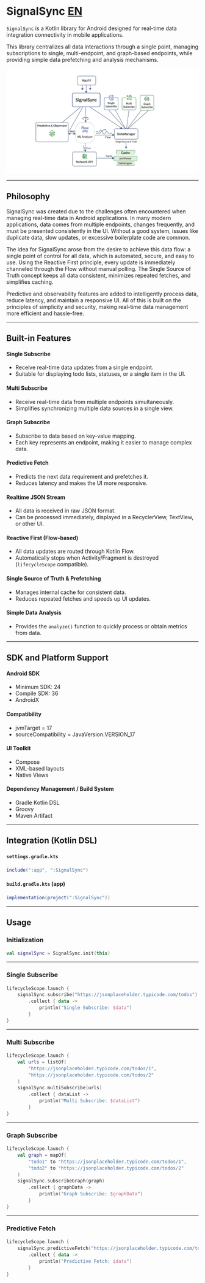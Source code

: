# SignalSync [EN](./README-EN.md)

`SignalSync` is a Kotlin library for Android designed for real-time data integration connectivity in mobile applications.

This library centralizes all data interactions through a single point, managing subscriptions to single, multi-endpoint, and graph-based endpoints, while providing simple data prefetching and analysis mechanisms.

<img src="./diagram1.png" alt="diagram.png" >

---

## Philosophy

SignalSync was created due to the challenges often encountered when managing real-time data in Android applications. In many modern applications, data comes from multiple endpoints, changes frequently, and must be presented consistently in the UI. Without a good system, issues like duplicate data, slow updates, or excessive boilerplate code are common.

The idea for SignalSync arose from the desire to achieve this data flow: a single point of control for all data, which is automated, secure, and easy to use. Using the Reactive First principle, every update is immediately channeled through the Flow without manual polling. The Single Source of Truth concept keeps all data consistent, minimizes repeated fetches, and simplifies caching.

Predictive and observability features are added to intelligently process data, reduce latency, and maintain a responsive UI. All of this is built on the principles of simplicity and security, making real-time data management more efficient and hassle-free.

---

## Built-in Features

#### Single Subscribe
   - Receive real-time data updates from a single endpoint.
   - Suitable for displaying todo lists, statuses, or a single item in the UI.

#### Multi Subscribe
   - Receive real-time data from multiple endpoints simultaneously.
   - Simplifies synchronizing multiple data sources in a single view.

#### Graph Subscribe
   - Subscribe to data based on key-value mapping.
   - Each key represents an endpoint, making it easier to manage complex data.

#### Predictive Fetch
   - Predicts the next data requirement and prefetches it.
   - Reduces latency and makes the UI more responsive.

#### Realtime JSON Stream
   - All data is received in raw JSON format.
   - Can be processed immediately, displayed in a RecyclerView, TextView, or other UI.

#### Reactive First (Flow-based)
   - All data updates are routed through Kotlin Flow.
   - Automatically stops when Activity/Fragment is destroyed (`lifecycleScope` compatible).

#### Single Source of Truth & Prefetching
   - Manages internal cache for consistent data.
   - Reduces repeated fetches and speeds up UI updates.

#### Simple Data Analysis
   - Provides the `analyze()` function to quickly process or obtain metrics from data.

---

## SDK and Platform Support

#### Android SDK
   - Minimum SDK: 24
   - Compile SDK: 36
   - AndroidX

#### Compatibility
   - jvmTarget = 17
   - sourceCompatibility = JavaVersion.VERSION_17
   
#### UI Toolkit
   - Compose
   - XML-based layouts
   - Native Views
   
#### Dependency Management / Build System
   - Gradle Kotlin DSL
   - Groovy
   - Maven Artifact

---

## Integration (Kotlin DSL)

#### `settings.gradle.kts`

```gradle
include(":app", ":SignalSync")
```

#### `build.gradle.kts` (app)

```gradle
implementation(project(":SignalSync"))
```

---

## Usage

### Initialization

```kotlin
val signalSync = SignalSync.init(this)
```

---

### Single Subscribe

```kotlin
lifecycleScope.launch {
    signalSync.subscribe("https://jsonplaceholder.typicode.com/todos")
        .collect { data ->
            println("Single Subscribe: $data")
        }
}
```
---

### Multi Subscribe

```kotlin
lifecycleScope.launch {
    val urls = listOf(
        "https://jsonplaceholder.typicode.com/todos/1",
        "https://jsonplaceholder.typicode.com/todos/2"
    )
    signalSync.multiSubscribe(urls)
        .collect { dataList ->
            println("Multi Subscribe: $dataList")
        }
}
```

---

### Graph Subscribe

```kotlin
lifecycleScope.launch {
    val graph = mapOf(
        "todo1" to "https://jsonplaceholder.typicode.com/todos/1",
        "todo2" to "https://jsonplaceholder.typicode.com/todos/2"
    )
    signalSync.subscribeGraph(graph)
        .collect { graphData ->
            println("Graph Subscribe: $graphData")
        }
}
```

---

### Predictive Fetch

```kotlin
lifecycleScope.launch {
    signalSync.predictiveFetch("https://jsonplaceholder.typicode.com/todos")
        .collect { data ->
            println("Predictive Fetch: $data")
        }
}
```